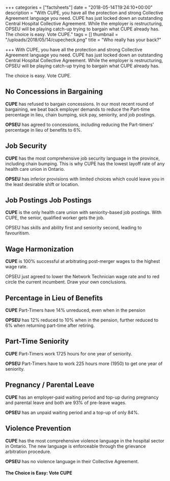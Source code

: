 +++
categories = ["factsheets"]
date = "2018-05-14T19:24:10+00:00"
description = "With CUPE, you have all the protection and strong Collective Agreement language you need. CUPE has just locked down an outstanding Central Hospital Collective Agreement. While the employer is restructuring, OPSEU will be playing catch-up trying to bargain what CUPE already has. The choice is easy. Vote CUPE."
tags = []
thumbnail = "/uploads/2018/05/14/cupecheck.png"
title = "Who really has your back?"

+++
With CUPE, you have all the protection and strong Collective Agreement language you need. CUPE has just locked down an outstanding Central Hospital Collective Agreement. While the employer is restructuring, OPSEU will be playing catch-up trying to bargain what CUPE already has. 

The choice is easy. Vote CUPE.

## No Concessions in Bargaining

**CUPE** has refused to bargain concessions. In our most recent round of bargaining, we beat back employer demands to reduce the Part-time percentage in lieu, chain bumping, sick pay, seniority, and job postings.

**OPSEU** has agreed to concessions, including reducing the Part-timers’ percentage in lieu of benefits to 6%.

## Job Security

**CUPE** has the most comprehensive job security language in the province, including chain bumping. This is why CUPE has the lowest layoff rate of any health care union in Ontario.

**OPSEU** has inferior provisions with limited choices which could leave you in the least desirable shift or location.

## Job Postings Job Postings

**CUPE** is the only health care union with seniority-based job postings. With CUPE, the senior, qualified worker gets the job.

OPSEU has skills and ability first and seniority second, leading to favouritism.

## Wage Harmonization

**CUPE** is 100% successful at arbitrating post-merger wages to the highest wage rate.

OPSEU just agreed to lower the Network Technician wage rate and to red circle the current incumbent. Draw your own conclusions.

## Percentage in Lieu of Benefits

**CUPE** Part-Timers have 14% unreduced, even when in the pension

**OPSEU** has 12% reduced to 10% when in the pension, further reduced to 6% when returning part-time after retiring.

## Part-Time Seniority

**CUPE** Part-Timers work 1725 hours for one year of seniority.

**OPSEU** Part-Timers have to work 225 hours more (1950) to get one year of seniority.

## Pregnancy / Parental Leave

**CUPE** has an employer-paid waiting period and top-up during pregnancy and parental leave and both are 93% of pre-leave wages.

**OPSEU** has an unpaid waiting period and a top-up of only 84%.

## Violence Prevention

**CUPE** has the most comprehensive violence language in the hospital sector in Ontario. The new language is enforceable through the grievance arbitration procedure.

**OPSEU** has no violence language in their Collective Agreement.

#### The Choice is Easy: Vote CUPE
